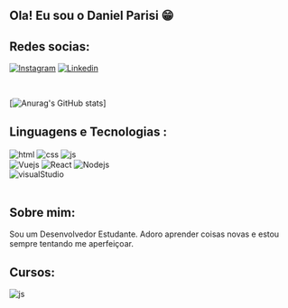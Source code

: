 ## Ola! Eu sou o Daniel Parisi 😁

## Redes socias:

[![Instagram](https://img.shields.io/badge/Instagram-E4405F?style=for-the-badge&logo=instagram&logoColor=white)](https://instagram.com/danielpariz3)
[![Linkedin](https://img.shields.io/badge/LinkedIn-0077B5?style=for-the-badge&logo=linkedin&logoColor=white)](https://www.linkedin.com/in/daniel-parisi-a96400262/)

<br>

[![Anurag's GitHub stats](https://github-readme-stats.vercel.app/api?username=DanielPPaiva&show_icons=true&theme=tokyonight)]
<br/>


## Linguagens e Tecnologias :

<div display: inline_block>
<img align="center" alt="html" src="https://img.shields.io/badge/HTML5-E34F26?style=for-the-badge&logo=html5&logoColor=white">
<img align="center" alt="css" src="https://img.shields.io/badge/CSS3-1572B6?style=for-the-badge&logo=css3&logoColor=white">
<img align="center" alt="js" src="https://img.shields.io/badge/JavaScript-F7DF1E?style=for-the-badge&logo=javascript&logoColor=black"><br/>
<img align="center" alt="Vuejs" src="https://img.shields.io/badge/Vue.js-35495E?style=for-the-badge&logo=vue.js&logoColor=4FC08D">
<img align="center" alt="React" src="https://img.shields.io/badge/React-20232A?style=for-the-badge&logo=react&logoColor=61DAFB">
<img align="center" alt="Nodejs" src="https://img.shields.io/badge/Node.js-43853D?style=for-the-badge&logo=node.js&logoColor=white"><br/>
<img align="center" alt="visualStudio" src="https://img.shields.io/badge/Visual_Studio-5C2D91?style=for-the-badge&logo=visual%20studio&logoColor=white">

<div><br>

## Sobre mim:
  
Sou um Desenvolvedor Estudante.
Adoro aprender coisas novas e estou sempre tentando me aperfeiçoar.

## Cursos:

<img align="center" alt="js" src="https://img.shields.io/badge/Udemy-EC5252?style=for-the-badge&logo=Udemy&logoColor=white">

